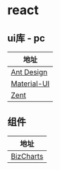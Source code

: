 # react

## ui库 - pc

|地址 |
|---------|
|[Ant Design](https://ant.design/index-cn)|
|[Material-UI](https://material-ui-next.com/)|
|[Zent](https://www.youzanyun.com/zanui)|


## 组件
|地址 |
|---------|
|[BizCharts](https://bizcharts.net/products/bizCharts)|